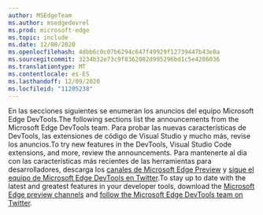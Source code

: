 ```yaml
---
author: MSEdgeTeam
ms.author: msedgedevrel
ms.prod: microsoft-edge
ms.topic: include
ms.date: 12/08/2020
ms.openlocfilehash: 4dbb6c0c07b6294c647f49929f12739447b43e8a
ms.sourcegitcommit: 3234b32e73c9f8362082d995296bd1c5e4286036
ms.translationtype: MT
ms.contentlocale: es-ES
ms.lasthandoff: 12/09/2020
ms.locfileid: "11205238"
---
```

<span data-ttu-id="92d24-101">En las secciones siguientes se enumeran los anuncios del equipo Microsoft Edge DevTools.</span><span class="sxs-lookup"><span data-stu-id="92d24-101">The following sections list the announcements from the Microsoft Edge DevTools team.</span></span>  <span data-ttu-id="92d24-102">Para probar las nuevas características de DevTools, las extensiones de código de Visual Studio y mucho más, revise los anuncios.</span><span class="sxs-lookup"><span data-stu-id="92d24-102">To try new features in the DevTools, Visual Studio Code extensions, and more, review the announcements.</span></span>  <span data-ttu-id="92d24-103">Para mantenerte al día con las características más recientes de las herramientas para desarrolladores, descarga los [canales de Microsoft Edge Preview][MicrosoftEdgePreviewChannels] y [sigue el equipo de Microsoft Edge DevTools en Twitter][EdgeDevToolsTwitterAccount].</span><span class="sxs-lookup"><span data-stu-id="92d24-103">To stay up to date with the latest and greatest features in your developer tools, download the [Microsoft Edge preview channels][MicrosoftEdgePreviewChannels] and [follow the Microsoft Edge DevTools team on Twitter][EdgeDevToolsTwitterAccount].</span></span>

<!-- links -->  

[MicrosoftEdgePreviewChannels]: https://www.microsoftedgeinsider.com/download "Canales de Microsoft Edge Preview"  

[EdgeDevToolsTwitterAccount]: https://twitter.com/EdgeDevTools "@EdgeDevTools cuenta de Twitter"  
